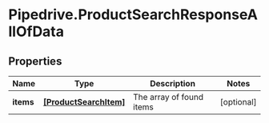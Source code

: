 # Pipedrive.ProductSearchResponseAllOfData

## Properties

Name | Type | Description | Notes
------------ | ------------- | ------------- | -------------
**items** | [**[ProductSearchItem]**](ProductSearchItem.md) | The array of found items | [optional] 



